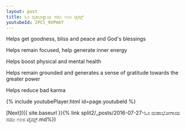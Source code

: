 ```yaml
---
layout: post
title: ಓಂ ವೃಷಭಾಕ್ಷಾಯ ನಮಃ ೧೦೮ ಟೈಮ್ಸ್
youtubeId: 2PCl_9VPmkY
---
```

 
 
Helps get goodness, bliss and peace and God's blessings
 
Helps remain focused, help generate inner energy 
 
Helps boost physical and mental health 
 
Helps remain grounded and generates a sense of gratitude towards the greater power 
 
Helps reduce bad karma
 
 
 
 


{% include youtubePlayer.html id=page.youtubeId %}
 
[Next]({{ site.baseurl }}{% link  split2/_posts/2016-07-27-ಓಂ ಮಹಾಭೋಗಾಯ ನಮಃ ೧೦೮ ಟೈಮ್ಸ್.md%})
 
